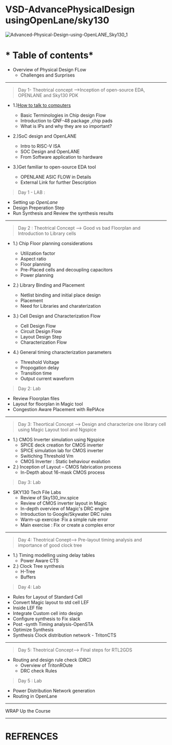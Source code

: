 # VSD-AdvancePhysicalDesign usingOpenLane/sky130

![Advanced-Physical-Design-using-OpenLANE_Sky130_1](https://user-images.githubusercontent.com/69396127/134968815-f1295221-93d3-402c-a573-fecc71c85342.png)

# * Table of contents*
* Overview of Physical Design FLow
     - Challenges and Surprises 
---
>Day 1- Theotrical concept -->Inception of open-source EDA, OPENLANE and Sky130 PDK        
* 1.)[How to talk to computers](https://github.com/Gourav0486/VSD-AdvancePDdesign-sky130/edit/main/README.md)
    * Basic Terminologies in Chip design Flow
    * Introduction to QNF-48 package ,chip pads
    * What is IPs and why they are so important?       
        
* 2.)SoC design and OpenLANE
    * Intro to RISC-V ISA 
    * SOC Design and OpenLANE
    * From Software application to hardware
              
* 3.)Get familiar to open-source EDA tool
    * OPENLANE ASIC FLOW in Details
    * External Link for further Description
      
> Day 1 - LAB : 
* Setting up _OpenLane_
* Design Preperation Step
* Run Synthesis and Review the synthesis results

---
> Day 2 : Theotrical Concept -->  Good vs bad Floorplan and Introduction to Library cells
* 1.) Chip Floor planning considerations
    * Utilization factor 
    * Aspect ratio
    * Floor planning 
    * Pre-Placed cells and decoupling capacitors
    * Power planning 
* 2.) Library Binding and Placement
    * Netlist binding and initial place design
    * Placement
    * Need for Libraries and charaterization 

* 3.) Cell Design and Characterization Flow
    * Cell Design Flow
    * Circuit Design Flow
    * Layout Design Step
    * Characterization Flow

* 4.) General timing characterization parameters
    * Threshold Voltage
    * Propogation delay
    * Transition time
    * Output current waveform
    
> Day 2: Lab 
* Review Floorplan files 
* Layout for floorplan in Magic tool
* Congestion Aware Placement with RePlAce
---
> Day 3: Theortical Concept --> Design and characterize one library cell using Magic Layout tool and Ngspice

* 1.) CMOS Inverter simulation using Ngspice 
    * SPICE deck creation for CMOS inverter
    * SPICE simulation lab for CMOS inverter
    * Switiching Threshold Vm
    * CMOS Inverter : Static behaviour evalution
* 2.) Inception of Layout – CMOS fabrication process
    * In-Depth about 16-mask CMOS process 

> Day 3: Lab 
* SKY130 Tech File Labs
    *  Review of Sky130_inv.spice
    *  Review of CMOS inverter layout in Magic
    * In-depth overview of Magic's DRC engine
    * Introduction to Google/Skywater DRC rules
    * Warm-up exercise :Fix  a simple rule error
    * Main exercise  : Fix or create a complex error
---
> Day 4: Theotrical Conept--> Pre-layout timing analysis and importance of good clock tree   
* 1.) Timing modelling using delay tables
    *  Power Aware CTS
* 2.) Clock Tree synthesis
    * H-Tree
    * Buffers

> Day 4: Lab
* Rules for Layout of Standard Cell
* Convert Magic layout to std cell LEF
* Inside LEF file
* Integrate Custom cell into design
* Configure synthesis to Fix slack
* Post -synth Timing analysis-OpenSTA
* Optimize Synthesis 
* Synthesis Clock distribution network - TritonCTS
---
>Day 5: Theotrical Concept--> Final steps for RTL2GDS
* Routing and design rule check (DRC) 
    * Overview of TritonROute 
    * DRC check Rules

>Day 5 : Lab
* Power Distribution Network generation
* Routing in OpenLane

---
WRAP Up the Course

---
# REFRENCES



